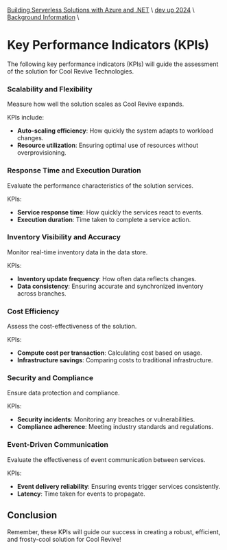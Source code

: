[Building Serverless Solutions with Azure and .NET](https://github.com/TaleLearnCode/BuildingServerlessSolutions) \ [dev up 2024](..\README.md) \ [Background Information](README.md) \

# Key Performance Indicators (KPIs)

The following key performance indicators (KPIs) will guide the assessment of the solution for Cool Revive Technologies.

### Scalability and Flexibility

Measure how well the solution scales as Cool Revive expands.

KPIs include:

- **Auto-scaling efficiency**: How quickly the system adapts to workload changes.
- **Resource utilization**: Ensuring optimal use of resources without overprovisioning.

### Response Time and Execution Duration

Evaluate the performance characteristics of the solution services.

KPIs:

- **Service response time**: How quickly the services react to events.
- **Execution duration**: Time taken to complete a service action.

### Inventory Visibility and Accuracy

Monitor real-time inventory data in the data store.

KPIs:

- **Inventory update frequency**: How often data reflects changes.
- **Data consistency**: Ensuring accurate and synchronized inventory across branches.

### Cost Efficiency

Assess the cost-effectiveness of the solution.

KPIs:

- **Compute cost per transaction**: Calculating cost based on usage.
- **Infrastructure savings**: Comparing costs to traditional infrastructure.

### Security and Compliance

Ensure data protection and compliance.

KPIs:

- **Security incidents**: Monitoring any breaches or vulnerabilities.
- **Compliance adherence**: Meeting industry standards and regulations.

### Event-Driven Communication

Evaluate the effectiveness of event communication between services.

KPIs:

- **Event delivery reliability**: Ensuring events trigger services consistently.
- **Latency**: Time taken for events to propagate.



## Conclusion

Remember, these KPIs will guide our success in creating a robust, efficient, and frosty-cool solution for Cool Revive!